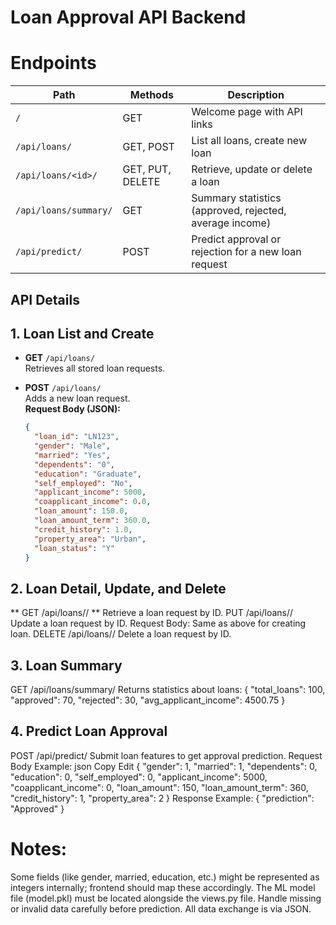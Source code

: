 # Loan Approval API Backend


# Endpoints

| Path                      | Methods                | Description                                             |
|---------------------------|------------------------|----------------------------------|
| `/`                       | GET                    | Welcome page with API links       |
| `/api/loans/`             | GET, POST              | List all loans, create new loan   |
| `/api/loans/<id>/`        | GET, PUT, DELETE       | Retrieve, update or delete a loan |
| `/api/loans/summary/`     | GET                    | Summary statistics (approved, rejected, average income) |
| `/api/predict/`           | POST                   | Predict approval or rejection for a new loan request    |

## API Details
## 1. Loan List and Create
- **GET** `/api/loans/`  
  Retrieves all stored loan requests.

- **POST** `/api/loans/`  
  Adds a new loan request.  
  **Request Body (JSON):**  
  ```json
  {
    "loan_id": "LN123",
    "gender": "Male",
    "married": "Yes",
    "dependents": "0",
    "education": "Graduate",
    "self_employed": "No",
    "applicant_income": 5000,
    "coapplicant_income": 0.0,
    "loan_amount": 150.0,
    "loan_amount_term": 360.0,
    "credit_history": 1.0,
    "property_area": "Urban",
    "loan_status": "Y"
  }
 ## 2. Loan Detail, Update, and Delete
** GET /api/loans/<id>/ **
Retrieve a loan request by ID.
PUT /api/loans/<id>/
Update a loan request by ID.
Request Body: Same as above for creating loan.
DELETE /api/loans/<id>/
Delete a loan request by ID.
## 3. Loan Summary
GET /api/loans/summary/
Returns statistics about loans:
{
  "total_loans": 100,
  "approved": 70,
  "rejected": 30,
  "avg_applicant_income": 4500.75
}
## 4. Predict Loan Approval
POST /api/predict/
Submit loan features to get approval prediction.
Request Body Example:
json
Copy
Edit
{
  "gender": 1,
  "married": 1,
  "dependents": 0,
  "education": 0,
  "self_employed": 0,
  "applicant_income": 5000,
  "coapplicant_income": 0,
  "loan_amount": 150,
  "loan_amount_term": 360,
  "credit_history": 1,
  "property_area": 2
}
Response Example:
{
  "prediction": "Approved"
}
#  Notes:
Some fields (like gender, married, education, etc.) might be represented as integers internally; frontend should map these accordingly.
The ML model file (model.pkl) must be located alongside the views.py file.
Handle missing or invalid data carefully before prediction.
All data exchange is via JSON.
  
